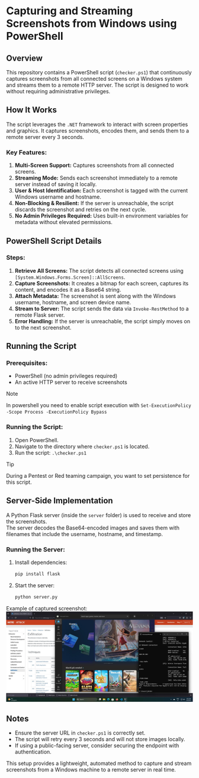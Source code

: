 # Capturing and Streaming Screenshots from Windows using PowerShell

## Overview

This repository contains a PowerShell script (`checker.ps1`) that continuously captures screenshots from all connected screens on a Windows system and streams them to a remote HTTP server. The script is designed to work without requiring administrative privileges.

## How It Works

The script leverages the `.NET` framework to interact with screen properties and graphics. It captures screenshots, encodes them, and sends them to a remote server every 3 seconds.

### Key Features:

1. **Multi-Screen Support:** Captures screenshots from all connected screens.
2. **Streaming Mode:** Sends each screenshot immediately to a remote server instead of saving it locally.
3. **User & Host Identification:** Each screenshot is tagged with the current Windows username and hostname.
4. **Non-Blocking & Resilient:** If the server is unreachable, the script discards the screenshot and retries on the next cycle.
5. **No Admin Privileges Required:** Uses built-in environment variables for metadata without elevated permissions.

## PowerShell Script Details

### Steps:

1. **Retrieve All Screens:** The script detects all connected screens using `[System.Windows.Forms.Screen]::AllScreens`.
2. **Capture Screenshots:** It creates a bitmap for each screen, captures its content, and encodes it as a Base64 string.
3. **Attach Metadata:** The screenshot is sent along with the Windows username, hostname, and screen device name.
4. **Stream to Server:** The script sends the data via `Invoke-RestMethod` to a remote Flask server.
5. **Error Handling:** If the server is unreachable, the script simply moves on to the next screenshot.


## Running the Script

### Prerequisites:

- PowerShell (no admin privileges required)
- An active HTTP server to receive screenshots
  
> [!NOTE]  
> In powershell you need to enable script execution with `Set-ExecutionPolicy -Scope Process -ExecutionPolicy Bypass`  

### Running the Script:

1. Open PowerShell.
2. Navigate to the directory where `checker.ps1` is located.
3. Run the script: `.\checker.ps1`  
   
> [!TIP]  
> During a Pentest or Red teaming campaign, you want to set persistence for this script.  

## Server-Side Implementation

A Python Flask server (inside the `server` folder) is used to receive and store the screenshots.  
The server decodes the Base64-encoded images and saves them with filenames that include the username, hostname, and timestamp.  


### Running the Server:

1. Install dependencies:
   ```bash
   pip install flask
   ```
2. Start the server:
   ```bash
   python server.py
   ```  

Example of captured screenshot:  
![screenshot](./server/screenshots/screenshot_johnb_WIN11___._DISPLAY1_20250206_093114.jpg)  


## Notes

- Ensure the server URL in `checker.ps1` is correctly set.  
- The script will retry every 3 seconds and will not store images locally.
- If using a public-facing server, consider securing the endpoint with authentication.

This setup provides a lightweight, automated method to capture and stream screenshots from a Windows machine to a remote server in real time.
